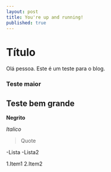 ```yaml
---
layout: post
title: You're up and running!
published: true
---
```


# Título

Olá pessoa. Este é um teste para o blog.

### Teste maior

## Teste bem grande

**Negrito**

_Italico_

> Quote

-Lista
-Lista2

1.Item1
2.Item2


